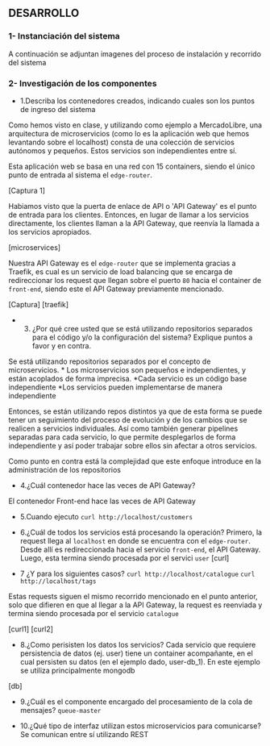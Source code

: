 ## DESARROLLO

### 1- Instanciación del sistema
A continuación se adjuntan imagenes del proceso de instalación y recorrido del sistema


### 2- Investigación de los componentes

* 1.Describa los contenedores creados, indicando cuales son los puntos de ingreso del sistema

Como hemos visto en clase, y utilizando como ejemplo a MercadoLibre, una arquitectura de microservicios (como lo es la aplicación web que hemos levantando sobre el localhost) consta de una colección de servicios autónomos y pequeños. Estos servicios son independientes entre sí.

Esta aplicación web se basa en una red con 15 containers, siendo el único punto de entrada al sistema el `edge-router`.

[Captura 1]

Habiamos visto que la puerta de enlace de API o 'API Gateway' es el punto de entrada para los clientes. Entonces, en lugar de llamar a los servicios directamente, los clientes llaman a la API Gateway, que reenvía la llamada a los servicios apropiados.

[microservices]

Nuestra API Gateway es el `edge-router` que se implementa gracias a Traefik, es cual es un servicio de load balancing que se encarga de redireccionar los request que llegan sobre el puerto `80` hacia el container de `front-end`, siendo este el API Gateway previamente mencionado.

[Captura] [traefik]

* 3. ¿Por qué cree usted que se está utilizando repositorios separados para el código y/o la configuración del sistema? Explique puntos a favor y en contra.

Se está utilizando repositorios separados por el concepto de microservicios. 
	* Los microservicios son pequeños e independientes, y están acoplados de forma imprecisa.
	*Cada servicio es un código base independiente
	*Los servicios pueden implementarse de manera independiente

Entonces, se están utilizando repos distintos ya que de esta forma se puede tener un seguimiento del proceso de evolución y de los cambios que se realicen a servicios individuales. Así como también generar pipelines separadas para cada servicio, lo que permite desplegarlos de forma independiente y así poder trabajar sobre ellos sin afectar a otros servicios.

Como punto en contra está la complejidad que este enfoque introduce en la administración de los repositorios

* 4.¿Cuál contenedor hace las veces de API Gateway?

El contenedor Front-end hace las veces de API Gateway

* 5.Cuando ejecuto `curl http://localhost/customers` 
 * 6.¿Cuál de todos los servicios está procesando la operación?
Primero, la request llega al `localhost` en donde se encuentra con el `edge-router`. Desde allí es redireccionada hacia el servicio `front-end`, el API Gateway.
Luego, esta termina siendo procesada por el servici `user`
[curl]

* 7 ¿Y para los siguientes casos?
`curl http://localhost/catalogue`
`curl http://localhost/tags` 

Estas requests siguen el mismo recorrido mencionado en el punto anterior, solo que difieren en que al llegar a la API Gateway, la request es reenviada y termina siendo procesada por el servicio `catalogue`

[curl1] [curl2]

* 8.¿Como perisisten los datos los servicios?
Cada servicio que requiere persistencia de datos (ej. user) tiene un container acompañante, en el cual persisten su datos (en el ejemplo dado, user-db_1). En este ejemplo se utiliza principalmente mongodb

[db]

* 9.¿Cuál es el componente encargado del procesamiento de la cola de mensajes?
`queue-master`

* 10.¿Qué tipo de interfaz utilizan estos microservicios para comunicarse?
Se comunican entre sí utilizando REST

